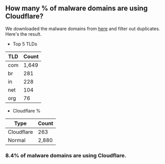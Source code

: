 ## How many % of malware domains are using Cloudflare?


We downloaded the malware domains from [here](https://urlhaus.abuse.ch) and filter out duplicates.
Here's the result.


[//]: # (start replacement)


- Top 5 TLDs

| TLD | Count |
| --- | --- |
| com | 1,649 |
| br | 281 |
| in | 228 |
| net | 104 |
| org | 76 |


- Cloudflare %

| Type | Count |
| --- | --- |
| Cloudflare | 263 |
| Normal | 2,880 |


### 8.4% of malware domains are using Cloudflare.